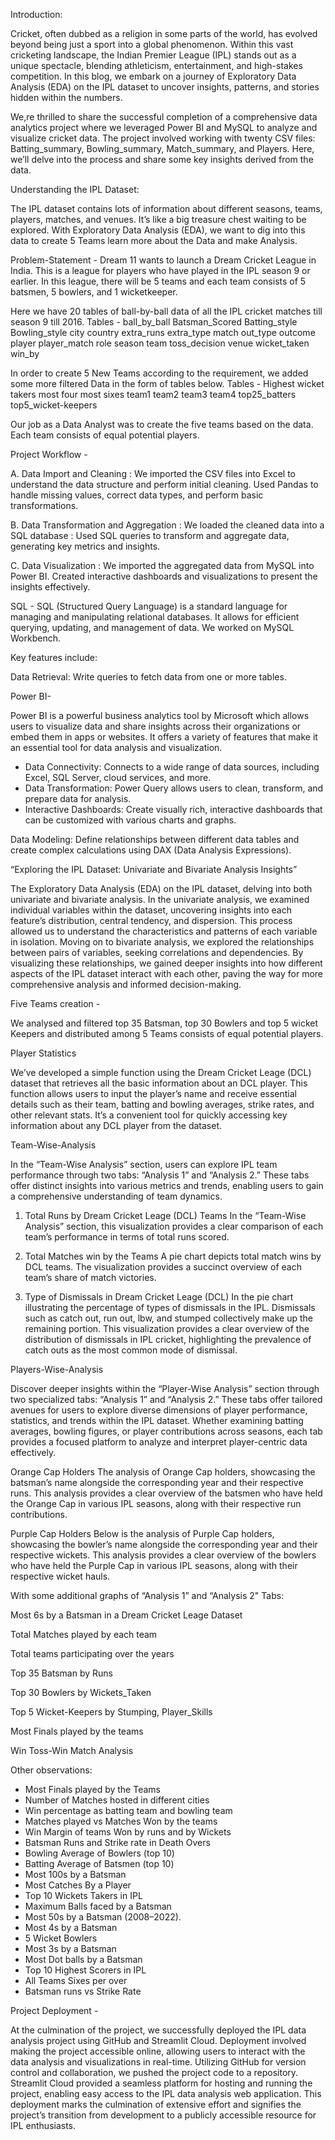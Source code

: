 Introduction:

Cricket, often dubbed as a religion in some parts of the world, has evolved beyond being just a sport into a global phenomenon. Within this vast cricketing landscape, the Indian Premier League (IPL) stands out as a unique spectacle, blending athleticism, entertainment, and high-stakes competition. In this blog, we embark on a journey of Exploratory Data Analysis (EDA) on the IPL dataset to uncover insights, patterns, and stories hidden within the numbers.

We,re thrilled to share the successful completion of a comprehensive data analytics project where we leveraged Power BI and MySQL to analyze and visualize cricket data. The project involved working with twenty CSV files: Batting_summary, Bowling_summary, Match_summary, and Players. Here, we’ll delve into the process and share some key insights derived from the data.

Understanding the IPL Dataset:

The IPL dataset contains lots of information about different seasons, teams, players, matches, and venues. It’s like a big treasure chest waiting to be explored. With Exploratory Data Analysis (EDA), we want to dig into this data to create 5 Teams  learn more about the Data and make Analysis.

Problem-Statement - Dream 11 wants to launch a Dream Cricket League in India. This is a league for players who have played in the IPL season 9 or earlier. In this league, there will be 5 teams and each team consists of 5 batsmen, 5 bowlers, and 1 wicketkeeper. 

Here we have 20 tables of ball-by-ball data of all the IPL cricket matches till season 9 till 2016. 
Tables - 
ball_by_ball
Batsman_Scored
Batting_style
Bowling_style
city
country
extra_runs
extra_type
match
out_type
outcome
player
player_match
role
season
team
toss_decision
venue
wicket_taken
win_by

In order to create 5 New Teams according to the requirement, we added some more filtered Data in the form of tables below.
Tables -
Highest wicket takers
most four
most sixes
team1
team2
team3
team4
top25_batters
top5_wicket-keepers

Our job as a Data Analyst was to create the five teams based on the data. Each team consists of equal potential players.

Project Workflow -

A. Data Import and Cleaning :
We imported the CSV files into Excel to understand the data structure and perform initial cleaning.
Used Pandas to handle missing values, correct data types, and perform basic transformations.

B. Data Transformation and Aggregation :
We loaded the cleaned data into a SQL database :
Used SQL queries to transform and aggregate data, generating key metrics and insights.

C. Data Visualization :
We imported the aggregated data from MySQL into Power BI.
Created interactive dashboards and visualizations to present the insights effectively.

SQL -
SQL (Structured Query Language) is a standard language for managing and manipulating relational databases. It allows for efficient querying, updating, and management of data. We worked on MySQL Workbench.

Key features include:

Data Retrieval: Write queries to fetch data from one or more tables.

Power BI- 

Power BI is a powerful business analytics tool by Microsoft which allows users to visualize data and share insights across their organizations or embed them in apps or websites. It offers a variety of features that make it an essential tool for data analysis and visualization.

- Data Connectivity: Connects to a wide range of data sources, including Excel, SQL Server, cloud services, and more.
- Data Transformation: Power Query allows users to clean, transform, and prepare data for analysis.
- Interactive Dashboards: Create visually rich, interactive dashboards that can be customized with various charts and graphs.

Data Modeling: Define relationships between different data tables and create complex calculations using DAX (Data Analysis Expressions).


“Exploring the IPL Dataset: Univariate and Bivariate Analysis Insights”

The Exploratory Data Analysis (EDA) on the IPL dataset, delving into both univariate and bivariate analysis. In the univariate analysis, we examined individual variables within the dataset, uncovering insights into each feature’s distribution, central tendency, and dispersion. This process allowed us to understand the characteristics and patterns of each variable in isolation. Moving on to bivariate analysis, we explored the relationships between pairs of variables, seeking correlations and dependencies. By visualizing these relationships, we gained deeper insights into how different aspects of the IPL dataset interact with each other, paving the way for more comprehensive analysis and informed decision-making.

Five Teams creation -

We analysed and filtered top 35 Batsman, top 30 Bowlers and top 5 wicket Keepers and distributed among 5 Teams consists of equal potential players.

Player Statistics

We’ve developed a simple function using the Dream Cricket Leage (DCL) dataset that retrieves all the basic information about an DCL player. This function allows users to input the player’s name and receive essential details such as their team, batting and bowling averages, strike rates, and other relevant stats. It’s a convenient tool for quickly accessing key information about any DCL player from the dataset.

Team-Wise-Analysis

In the “Team-Wise Analysis” section, users can explore IPL team performance through two tabs: “Analysis 1” and “Analysis 2.” These tabs offer distinct insights into various metrics and trends, enabling users to gain a comprehensive understanding of team dynamics.

1. Total Runs by Dream Cricket Leage (DCL) Teams
In the “Team-Wise Analysis” section, this visualization provides a clear comparison of each team’s performance in terms of total runs scored.

2. Total Matches win by the Teams
A pie chart depicts total match wins by DCL teams. The visualization provides a succinct overview of each team’s share of match victories.

3. Type of Dismissals in Dream Cricket Leage (DCL)
In the pie chart illustrating the percentage of types of dismissals in the IPL. Dismissals such as catch out, run out, lbw, and stumped collectively make up the remaining portion. This visualization provides a clear overview of the distribution of dismissals in IPL cricket, highlighting the prevalence of catch outs as the most common mode of dismissal.

Players-Wise-Analysis

Discover deeper insights within the “Player-Wise Analysis” section through two specialized tabs: “Analysis 1” and “Analysis 2.” These tabs offer tailored avenues for users to explore diverse dimensions of player performance, statistics, and trends within the IPL dataset. Whether examining batting averages, bowling figures, or player contributions across seasons, each tab provides a focused platform to analyze and interpret player-centric data effectively.

Orange Cap Holders
The analysis of Orange Cap holders, showcasing the batsman’s name alongside the corresponding year and their respective runs. This analysis provides a clear overview of the batsmen who have held the Orange Cap in various IPL seasons, along with their respective run contributions.

Purple Cap Holders
Below is the analysis of Purple Cap holders, showcasing the bowler’s name alongside the corresponding year and their respective wickets. This analysis provides a clear overview of the bowlers who have held the Purple Cap in various IPL seasons, along with their respective wicket hauls.

With some additional graphs of “Analysis 1” and “Analysis 2" Tabs:

Most 6s by a Batsman in a Dream Cricket Leage Dataset

Total Matches played by each team

Total teams participating over the years

Top 35 Batsman by Runs

Top 30 Bowlers by Wickets_Taken

Top 5 Wicket-Keepers by Stumping, Player_Skills

Most Finals played by the teams

Win Toss-Win Match Analysis

Other observations:

- Most Finals played by the Teams
- Number of Matches hosted in different cities
- Win percentage as batting team and bowling team
- Matches played vs Matches Won by the teams
- Win Margin of teams Won by runs and by Wickets
- Batsman Runs and Strike rate in Death Overs
- Bowling Average of Bowlers (top 10)
- Batting Average of Batsmen (top 10)
- Most 100s by a Batsman
- Most Catches By a Player
- Top 10 Wickets Takers in IPL
- Maximum Balls faced by a Batsman
- Most 50s by a Batsman (2008–2022).
- Most 4s by a Batsman
- 5 Wicket Bowlers
- Most 3s by a Batsman
- Most Dot balls by a Batsman
- Top 10 Highest Scorers in IPL
- All Teams Sixes per over
- Batsman runs vs Strike Rate


Project Deployment -

At the culmination of the project, we successfully deployed the IPL data analysis project using GitHub and Streamlit Cloud. Deployment involved making the project accessible online, allowing users to interact with the data analysis and visualizations in real-time. Utilizing GitHub for version control and collaboration, we pushed the project code to a repository. Streamlit Cloud provided a seamless platform for hosting and running the project, enabling easy access to the IPL data analysis web application. This deployment marks the culmination of extensive effort and signifies the project’s transition from development to a publicly accessible resource for IPL enthusiasts.
